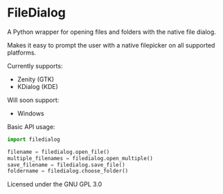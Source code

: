 FileDialog
==========

A Python wrapper for opening files and folders with the native file dialog.

Makes it easy to prompt the user with a native filepicker on all supported platforms.


Currently supports:

 - Zenity (GTK)
 - KDialog (KDE)


Will soon support:

 - Windows



Basic API usage:

```python
import filedialog

filename = filedialog.open_file()
multiple_filenames = filedialog.open_multiple()
save_filename = filedialog.save_file()
foldername = filedialog.choose_folder()
```

Licensed under the GNU GPL 3.0

